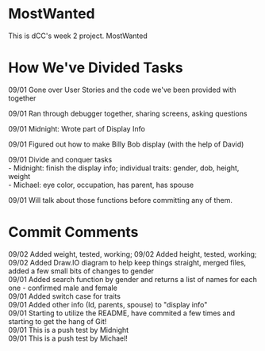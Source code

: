 # MostWanted
This is dCC's week 2 project.  MostWanted

# How We've Divided Tasks
09/01 Gone over User Stories and the code we've been provided with together  

09/01 Ran through debugger together, sharing screens, asking questions  

09/01 Midnight: Wrote part of Display Info  

09/01 Figured out how to make Billy Bob display (with the help of David)  

09/01 Divide and conquer tasks   
    - Midnight: finish the display info; individual traits: gender, dob, height, weight  
    - Michael: eye color, occupation, has parent, has spouse  
      
09/01 Will talk about those functions before committing any of them.


# Commit Comments
09/02 Added weight, tested, working;
09/02 Added height, tested, working;  
09/02 Added Draw.IO diagram to help keep things straight, merged files, added a few small bits of changes to gender  
09/01 Added search function by gender and returns a list of names for each one  - confirmed male and female  
09/01 Added switch case for traits  
09/01 Added other info (Id, parents, spouse) to "display info"  
09/01 Starting to utilize the README, have commited a few times and starting to get the hang of Git!  
09/01 This is a push test by Midnight  
09/01 This is a push test by Michael!  


